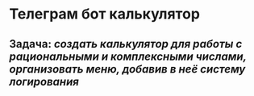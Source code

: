 # **Телеграм бот калькулятор**

## Задача: *создать калькулятор для работы с рациональными и комплексными числами, организовать меню, добавив в неё систему логирования*

